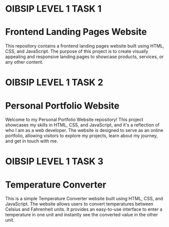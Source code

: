 # OIBSIP LEVEL 1 TASK 1
# Frontend Landing Pages Website
This repository contains a frontend landing pages website built using HTML, CSS, and JavaScript. The purpose of this project is to create visually appealing and responsive landing pages to showcase products, services, or any other content.

# OIBSIP LEVEL 1 TASK 2 
# Personal Portfolio Website
Welcome to my Personal Portfolio Website repository! This project showcases my skills in HTML, CSS, and JavaScript, and it's a reflection of who I am as a web developer. The website is designed to serve as an online portfolio, allowing visitors to explore my projects, learn about my journey, and get in touch with me.

# OIBSIP LEVEL 1 TASK 3
# Temperature Converter
This is a simple Temperature Converter website built using HTML, CSS, and JavaScript. The website allows users to convert temperatures between Celsius and Fahrenheit units. It provides an easy-to-use interface to enter a temperature in one unit and instantly see the converted value in the other unit.
